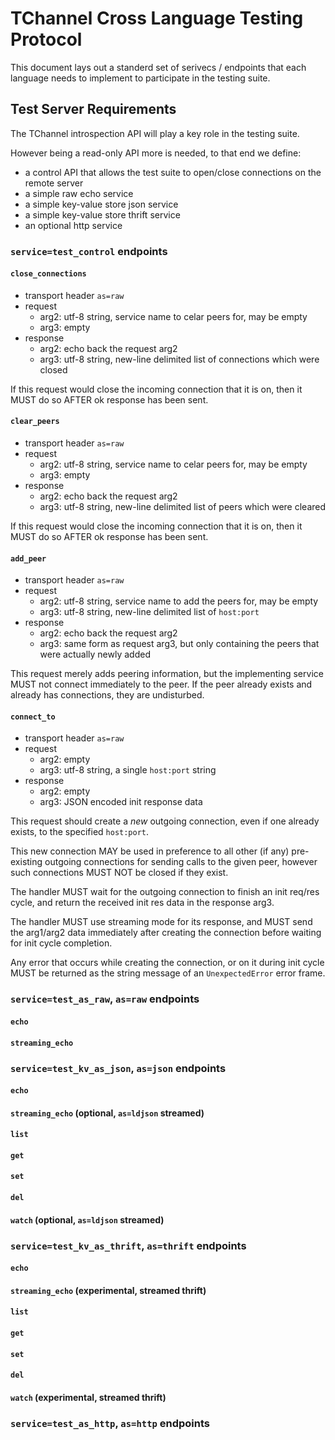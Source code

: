 # TChannel Cross Language Testing Protocol

This document lays out a standerd set of serivecs / endpoints that each
language needs to implement to participate in the testing suite.

## Test Server Requirements

The TChannel introspection API will play a key role in the testing suite.

However being a read-only API more is needed, to that end we define:
- a control API that allows the test suite to open/close connections on the
  remote server
- a simple raw echo service
- a simple key-value store json service
- a simple key-value store thrift service
- an optional http service

### `service=test_control` endpoints

#### `close_connections`

- transport header `as=raw`
- request
  - arg2: utf-8 string, service name to celar peers for, may be empty
  - arg3: empty
- response
  - arg2: echo back the request arg2
  - arg3: utf-8 string, new-line delimited list of connections which were closed

If this request would close the incoming connection that it is on, then it MUST
do so AFTER ok response has been sent.

#### `clear_peers`

- transport header `as=raw`
- request
  - arg2: utf-8 string, service name to celar peers for, may be empty
  - arg3: empty
- response
  - arg2: echo back the request arg2
  - arg3: utf-8 string, new-line delimited list of peers which were cleared

If this request would close the incoming connection that it is on, then it MUST
do so AFTER ok response has been sent.

#### `add_peer`

- transport header `as=raw`
- request
  - arg2: utf-8 string, service name to add the peers for, may be empty
  - arg3: utf-8 string, new-line delimited list of `host:port`
- response
  - arg2: echo back the request arg2
  - arg3: same form as request arg3, but only containing the peers that were
    actually newly added

This request merely adds peering information, but the implementing service MUST
not connect immediately to the peer.  If the peer already exists and already
has connections, they are undisturbed.

#### `connect_to`

- transport header `as=raw`
- request
  - arg2: empty
  - arg3: utf-8 string, a single `host:port` string
- response
  - arg2: empty
  - arg3: JSON encoded init response data

This request should create a _new_ outgoing connection, even if one already
exists, to the specified `host:port`.

This new connection MAY be used in preference to all other (if any)
pre-existing outgoing connections for sending calls to the given peer, however
such connections MUST NOT be closed if they exist.

The handler MUST wait for the outgoing connection to finish an init req/res
cycle, and return the received init res data in the response arg3.

The handler MUST use streaming mode for its response, and MUST send the
arg1/arg2 data immediately after creating the connection before waiting for
init cycle completion.

Any error that occurs while creating the connection, or on it during init cycle
MUST be returned as the string message of an `UnexpectedError` error frame.

### `service=test_as_raw`, `as=raw` endpoints

#### `echo`

#### `streaming_echo`

### `service=test_kv_as_json`, `as=json` endpoints

#### `echo`

#### `streaming_echo` (optional, `as=ldjson` streamed)

#### `list`

#### `get`

#### `set`

#### `del`

#### `watch` (optional, `as=ldjson` streamed)

### `service=test_kv_as_thrift`, `as=thrift` endpoints

#### `echo`

#### `streaming_echo` (experimental, streamed thrift)

#### `list`

#### `get`

#### `set`

#### `del`

#### `watch` (experimental, streamed thrift)

### `service=test_as_http`, `as=http` endpoints
